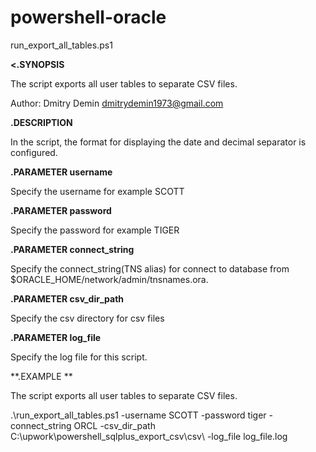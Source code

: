 # powershell-oracle

run_export_all_tables.ps1 

**<.SYNOPSIS**

  The script exports all user tables to separate CSV files.
  
  Author: Dmitry Demin dmitrydemin1973@gmail.com
  
**.DESCRIPTION**

   In the script, the format for displaying the date and decimal separator is configured.
   
**.PARAMETER username**

  Specify the username  for example SCOTT
  
**.PARAMETER password**

  Specify the password  for example TIGER
  
**.PARAMETER connect_string**

  Specify the connect_string(TNS alias)  for connect to database from $ORACLE_HOME/network/admin/tnsnames.ora.  
  
 **.PARAMETER csv_dir_path**
 
  Specify the csv directory for csv files
  
**.PARAMETER  log_file**

  Specify the  log file for this script.  
  
**.EXAMPLE **

The script exports all user tables to separate CSV files.

  .\run_export_all_tables.ps1 -username SCOTT -password tiger -connect_string ORCL -csv_dir_path C:\upwork\powershell_sqlplus_export_csv\csv\  -log_file log_file.log
>
